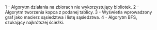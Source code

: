 1 - Algorytm działania na zbiorach nie wykorzystujący bibliotek.
2 - Algorytm tworzenia kopca z podanej tablicy.
3 - Wyświetla wprowadzony graf jako macierz sąsiedztwa i listę sąsiedztwa.
4 - Algorytm BFS, szukający najkrótszej ścieżki.